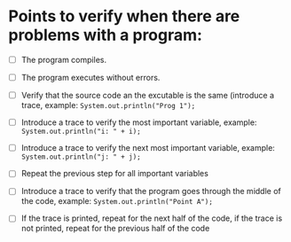 # Points to verify when there are problems with a program:

- [ ] The program compiles.
- [ ] The program executes without errors.
- [ ] Verify that the source code an the excutable is the same (introduce a trace, example: ```System.out.println("Prog 1");``` 
- [ ] Introduce a trace to verify the most important variable, example: ```System.out.println("i: " + i);``` 
- [ ] Introduce a trace to verify the next most important variable, example: ```System.out.println("j: " + j);``` 
- [ ] Repeat the previous step for all important variables 
- [ ] Introduce a trace to verify that the program goes through the middle of the code, example: ```System.out.println("Point A");``` 
- [ ] If the trace is printed, repeat for the next half of the code, if the trace is not printed, repeat for the previous half of the code

